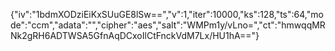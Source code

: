 {"iv":"1bdmXODziEiKxSUuGE8lSw==","v":1,"iter":10000,"ks":128,"ts":64,"mode":"ccm","adata":"","cipher":"aes","salt":"WMPm1y/vLno=","ct":"hmwqqMRNk2gRH6ADTWSA5GfnAqDCxoIlCtFnckVdM7Lx/HU1hA=="}
